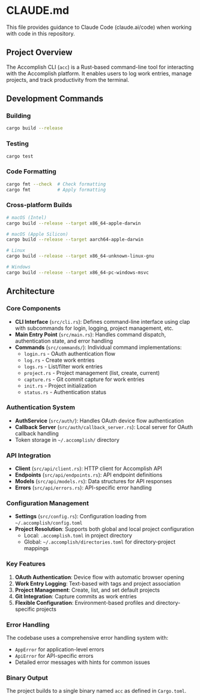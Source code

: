 # CLAUDE.md

This file provides guidance to Claude Code (claude.ai/code) when working with code in this repository.

## Project Overview

The Accomplish CLI (`acc`) is a Rust-based command-line tool for interacting with the Accomplish platform. It enables users to log work entries, manage projects, and track productivity from the terminal.

## Development Commands

### Building
```bash
cargo build --release
```

### Testing
```bash
cargo test
```

### Code Formatting
```bash
cargo fmt --check  # Check formatting
cargo fmt          # Apply formatting
```

### Cross-platform Builds
```bash
# macOS (Intel)
cargo build --release --target x86_64-apple-darwin

# macOS (Apple Silicon)
cargo build --release --target aarch64-apple-darwin

# Linux
cargo build --release --target x86_64-unknown-linux-gnu

# Windows
cargo build --release --target x86_64-pc-windows-msvc
```

## Architecture

### Core Components

- **CLI Interface** (`src/cli.rs`): Defines command-line interface using clap with subcommands for login, logging, project management, etc.
- **Main Entry Point** (`src/main.rs`): Handles command dispatch, authentication state, and error handling
- **Commands** (`src/commands/`): Individual command implementations:
  - `login.rs` - OAuth authentication flow
  - `log.rs` - Create work entries
  - `logs.rs` - List/filter work entries
  - `project.rs` - Project management (list, create, current)
  - `capture.rs` - Git commit capture for work entries
  - `init.rs` - Project initialization
  - `status.rs` - Authentication status

### Authentication System

- **AuthService** (`src/auth/`): Handles OAuth device flow authentication
- **Callback Server** (`src/auth/callback_server.rs`): Local server for OAuth callback handling
- Token storage in `~/.accomplish/` directory

### API Integration

- **Client** (`src/api/client.rs`): HTTP client for Accomplish API
- **Endpoints** (`src/api/endpoints.rs`): API endpoint definitions
- **Models** (`src/api/models.rs`): Data structures for API responses
- **Errors** (`src/api/errors.rs`): API-specific error handling

### Configuration Management

- **Settings** (`src/config.rs`): Configuration loading from `~/.accomplish/config.toml`
- **Project Resolution**: Supports both global and local project configuration
  - Local: `.accomplish.toml` in project directory
  - Global: `~/.accomplish/directories.toml` for directory-project mappings

### Key Features

1. **OAuth Authentication**: Device flow with automatic browser opening
2. **Work Entry Logging**: Text-based with tags and project association
3. **Project Management**: Create, list, and set default projects
4. **Git Integration**: Capture commits as work entries
5. **Flexible Configuration**: Environment-based profiles and directory-specific projects

### Error Handling

The codebase uses a comprehensive error handling system with:
- `AppError` for application-level errors
- `ApiError` for API-specific errors
- Detailed error messages with hints for common issues

### Binary Output

The project builds to a single binary named `acc` as defined in `Cargo.toml`.